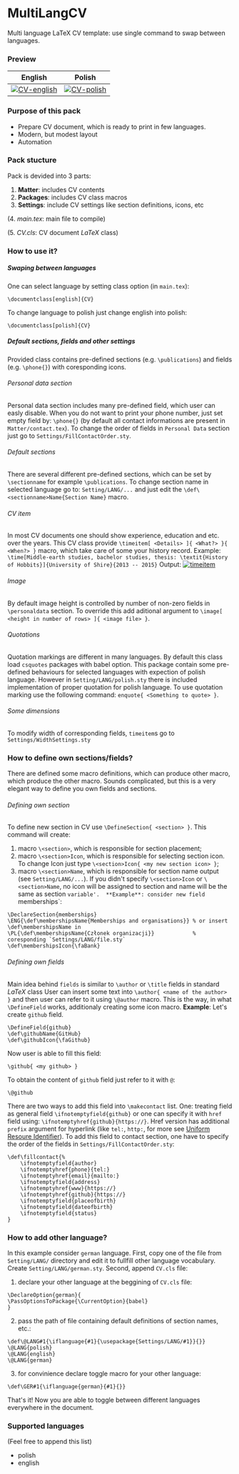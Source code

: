 # MultiLangCV
Multi language LaTeX CV template: use single command to swap between languages.

### Preview

| English | Polish |
|:---:|:---:|
| [![CV-english](https://raw.githubusercontent.com/andywiecko/MultiLangCV/master/examples/CV-english.png)](https://raw.githubusercontent.com/andywiecko/MultiLangCV/master/examples/CV-english.pdf)  | [![CV-polish](https://raw.githubusercontent.com/andywiecko/MultiLangCV/master/examples/CV-polish.png)](https://raw.githubusercontent.com/andywiecko/MultiLangCV/master/examples/CV-polish.pdf) |

### Purpose of this pack

* Prepare CV document, which is ready to print in few languages.
* Modern, but modest layout
* Automation

### Pack stucture
Pack is devided into 3 parts:
1. **Matter**:  includes CV contents
2. **Packages**: includes CV class macros
3. **Settings**: include CV settings like section definitions, icons, etc

(4. *main.tex*: main file to compile)

(5. *CV.cls*: CV document *LaTeX* class)


### How to use it?
##### Swaping between languages
One can select language by setting class option (in `main.tex`):
```
\documentclass[english]{CV}
```
To change language to polish just change english into polish:
```
\documentclass[polish]{CV}
```
##### Default sections, fields and other settings
Provided class contains pre-defined sections (e.g. `\publications`) and fields (e.g. `\phone{}`) with coresponding icons.

###### Personal data section
Personal data section includes many pre-defined field, which user can easly disable. 
When you do not want to print your phone number, just set empty field by: `\phone{}` (by default all contact informations are present in `Matter/contact.tex`).
To change the order of fields in `Personal Data` section just go to `Settings/FillContactOrder.sty`.

###### Default sections
There are several different pre-defined sections, which can be set by `\sectionname` for example `\publications`.
To change section name in selected language go to: `Setting/LANG/...` and just edit the `\def\<sectionname>Name{Section Name}` macro.

###### CV item
In most CV documents one should show experience, education and etc.  over the years.
This CV class provide `\timeitem[ <Details> ]{ <What?> }{ <When?> }` macro, which take care of some your history record.
Example:
`\time[Middle-earth studies, bachelor studies, thesis: \textit{History of Hobbits}]{University of Shire}{2013 -- 2015}`
Output:
[![timeitem](https://raw.githubusercontent.com/andywiecko/MultiLangCV/master/examples/timeitem.png)](https://raw.githubusercontent.com/andywiecko/MultiLangCV/master/examples/timeitem.png)

###### Image
By default image height is controlled by number of non-zero fields in `\personaldata` section.
To override this add aditional argument to `\image[ <height in number of rows> ]{ <image file> }`.

###### Quotations
Quotation markings are different in many languages. 
By default this class load `csquotes` packages with babel option.
This package contain some pre-defined behaviours for selected languages with expection of polish language.
However in `Setting/LANG/polish.sty` there is included implementation of proper quotation for polish language.
To use quotation marking use the following command: `enquote{ <Something to quote> }`.

###### Some dimensions
To modify width of corresponding fields, `timeitem`s go to `Settings/WidthSettings.sty`


### How to define own sections/fields?

There are defined some macro definitions, which can produce other macro, which produce the other macro.
Sounds complicated, but this is a very elegant way to define you own fields and sections.


###### Defining own section
To define new section in CV use `\DefineSection{ <section> }`.
This command will create:
1. macro `\<section>`, which is responsible for section placement;
2. macro `\<section>Icon`, which is responsible for selecting section icon. To change Icon just type `\<section>Icon{ <my new section icon> }`;
3. macro `\<section>Name`, which is responsible for section name output (see `Setting/LANG/...`).
If you didn't specify `\<section>Icon` or `\<section>Name`, no icon will be assigned to section and name will be the same as section `variable'. 
**Example**:
consider new field `memberships`:
```
\DeclareSection{memberships}
\ENG{\def\membershipsName{Memberships and organisations}} % or insert \def\membershipsName in
\PL{\def\membershipsName{Członek organizacji}}            % coresponding `Settings/LANG/file.sty`
\def\membershipsIcon{\faBank}
```

###### Defining own fields
Main idea behind `fields` is similar to `\author` or `\title` fields in standard *LaTeX* class
User can insert some text into `\author{ <name of the author> }` and then user can refer to it using `\@author` macro.
This is the way, in what `\DefineField` works, additionaly creating some icon macro.
**Example**:
Let's create `github` field.
```
\DefineField{github}
\def\githubName{GitHub}
\def\githubIcon{\faGithub}
```
Now user is able to fill this field:
```
\github{ <my github> }
```
To obtain the content of `github` field just refer to it with `@`:
```
\@github
```
There are two ways to add this field into `\makecontact` list.
One: treating field as general field `\ifnotemptyfield{github}` or one can specify it with `href` field using: `\ifnotemptyhref{github}{https://}`.
Href version has additional  `prefix` argument for hyperlink (like `tel:`, `http:`, for more see [Uniform Resoure Identifier](https://en.wikipedia.org/wiki/Uniform_Resource_Identifier)).
To add this field to contact section, one have to specify the order of the fields in `Settings/FillContactOrder.sty`:
```
\def\fillcontact{%
    \ifnotemptyfield{author}
    \ifnotemptyhref{phone}{tel:}
    \ifnotemptyhref{email}{mailto:}
    \ifnotemptyfield{address}
    \ifnotemptyhref{www}{https://}
    \ifnotemptyhref{github}{https://}
    \ifnotemptyfield{placeofbirth}
    \ifnotemptyfield{dateofbirth}
    \ifnotemptyfield{status}
}

```

### How to add other language?
In this example consider `german` language.
First, copy one of the file from `Setting/LANG/` directory and edit it to fullfill other language vocabulary.
Create `Setting/LANG/german.sty`.
Second, append `CV.cls` file: 
1. declare your other language  at the beggining of `CV.cls` file:
```
\DeclareOption{german}{
\PassOptionsToPackage{\CurrentOption}{babel}
}
```
2. pass the path of file containing default definitions of section names, etc.:
```
\def\@LANG#1{\iflanguage{#1}{\usepackage{Settings/LANG/#1}}{}}
\@LANG{polish}
\@LANG{english}
\@LANG{german}
```
3. for convinience declare toggle macro for your other language:
```
\def\GER#1{\iflanguage{german}{#1}{}}
```
That's it!
Now you are able to toggle between different languages everywhere in the document.

### Supported languages
(Feel free to append this list)
* polish
* english


